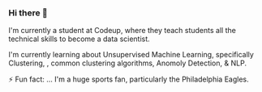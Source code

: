 ### Hi there 👋

I'm currently a student at Codeup, where they teach students all the technical skills to become a data scientist. 

I'm currently learning about Unsupervised Machine Learning, specifically Clustering, , common clustering algorithms, Anomoly Detection, & NLP.

⚡ Fun fact: ... I'm a huge sports fan, particularly the Philadelphia Eagles.
<!--
**Saul-Gonzalez3/Saul-Gonzalez3** is a ✨ _special_ ✨ repository because its `README.md` (this file) appears on your GitHub profile.

Here are some ideas to get you started:

- 🔭 I’m currently working on ...
- 🌱 I’m currently learning ...
- 👯 I’m looking to collaborate on ...
- 🤔 I’m looking for help with ...
- 💬 Ask me about ...
- 📫 How to reach me: ...
- 😄 Pronouns: ...
- ⚡ Fun fact: ...
-->
